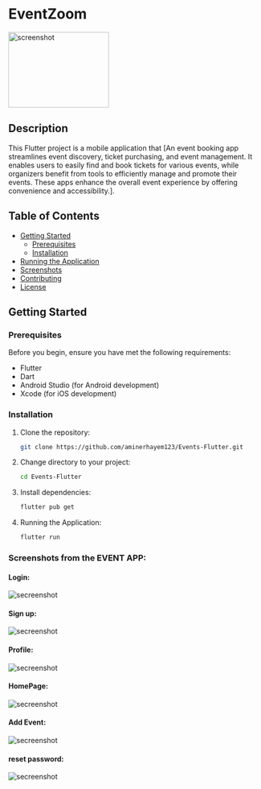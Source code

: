 # EventZoom

<img align="center" src="https://i.imgur.com/oi5yU2A.png" alt="screenshot" width="200" height="150">

## Description

This Flutter project is a mobile application that [An event booking app streamlines event discovery, ticket purchasing, and event management. It enables users to easily find and book tickets for various events, while organizers benefit from tools to efficiently manage and promote their events. These apps enhance the overall event experience by offering convenience and accessibility.].

## Table of Contents

- [Getting Started](#getting-started)
  - [Prerequisites](#prerequisites)
  - [Installation](#installation)
- [Running the Application](#running-the-application)
- [Screenshots](#screenshots)
- [Contributing](#contributing)
- [License](#license)

## Getting Started

### Prerequisites

Before you begin, ensure you have met the following requirements:

- Flutter
- Dart
- Android Studio (for Android development)
- Xcode (for iOS development)

### Installation

1. Clone the repository:

   ```bash
   git clone https://github.com/aminerhayem123/Events-Flutter.git

2. Change directory to your project:
    ```bash
    cd Events-Flutter

3. Install dependencies:
     ```bash
     flutter pub get
     
3. Running the Application:
     ```bash
    flutter run

### Screenshots from the EVENT APP:

#### Login:
<img aline="center" src="https://i.imgur.com/PkVejB8.png" alt="secreenshot">

#### Sign up:
<img aline="center" src="https://i.imgur.com/ayREHoW.png" alt="secreenshot">

#### Profile:
<img aline="center" src="https://i.imgur.com/0ngGfA9.png" alt="secreenshot">

#### HomePage:
<img aline="center" src="https://i.imgur.com/k5kx3MG.png" alt="secreenshot">

#### Add Event:
<img aline="center" src="https://i.imgur.com/UliwWO0.png" alt="secreenshot">

#### reset password:
<img aline="center" src="https://i.imgur.com/HKOwKqc.png" alt="secreenshot">

